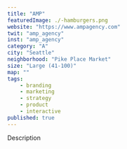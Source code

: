 ```yaml
---
title: "AMP"
featuredImage: ./-hamburgers.png
website: "https://www.ampagency.com"
twit: "amp_agency"
inst: "amp_agency"
category: "A"
city: "Seattle"
neighborhood: "Pike Place Market"
size: "Large (41-100)"
map: ""
tags:
    - branding
    - marketing
    - strategy
    - product
    - interactive
published: true
---
```


Description
